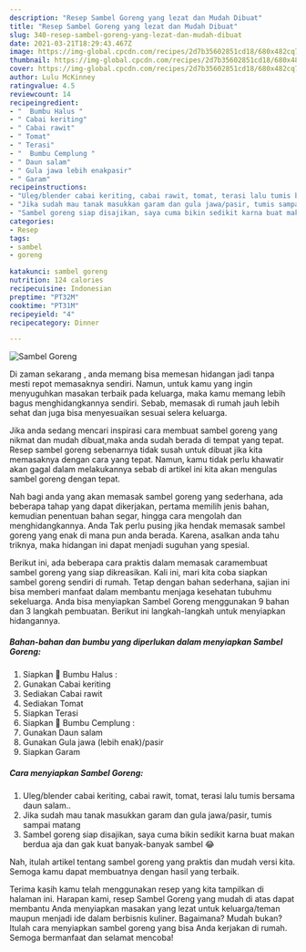 ```yaml
---
description: "Resep Sambel Goreng yang lezat dan Mudah Dibuat"
title: "Resep Sambel Goreng yang lezat dan Mudah Dibuat"
slug: 340-resep-sambel-goreng-yang-lezat-dan-mudah-dibuat
date: 2021-03-21T18:29:43.467Z
image: https://img-global.cpcdn.com/recipes/2d7b35602851cd18/680x482cq70/sambel-goreng-foto-resep-utama.jpg
thumbnail: https://img-global.cpcdn.com/recipes/2d7b35602851cd18/680x482cq70/sambel-goreng-foto-resep-utama.jpg
cover: https://img-global.cpcdn.com/recipes/2d7b35602851cd18/680x482cq70/sambel-goreng-foto-resep-utama.jpg
author: Lulu McKinney
ratingvalue: 4.5
reviewcount: 14
recipeingredient:
- "  Bumbu Halus "
- " Cabai keriting"
- " Cabai rawit"
- " Tomat"
- " Terasi"
- "  Bumbu Cemplung "
- " Daun salam"
- " Gula jawa lebih enakpasir"
- " Garam"
recipeinstructions:
- "Uleg/blender cabai keriting, cabai rawit, tomat, terasi lalu tumis bersama daun salam.."
- "Jika sudah mau tanak masukkan garam dan gula jawa/pasir, tumis sampai matang"
- "Sambel goreng siap disajikan, saya cuma bikin sedikit karna buat makan berdua aja dan gak kuat banyak-banyak sambel 😂"
categories:
- Resep
tags:
- sambel
- goreng

katakunci: sambel goreng 
nutrition: 124 calories
recipecuisine: Indonesian
preptime: "PT32M"
cooktime: "PT31M"
recipeyield: "4"
recipecategory: Dinner

---
```



![Sambel Goreng](https://img-global.cpcdn.com/recipes/2d7b35602851cd18/680x482cq70/sambel-goreng-foto-resep-utama.jpg)

Di zaman  sekarang , anda memang bisa memesan hidangan jadi tanpa mesti repot memasaknya sendiri. Namun, untuk kamu yang ingin menyuguhkan masakan terbaik pada keluarga, maka kamu memang lebih bagus menghidangkannya sendiri. Sebab, memasak di rumah jauh lebih sehat dan juga bisa menyesuaikan sesuai selera keluarga.

Jika anda sedang mencari inspirasi cara membuat sambel goreng yang nikmat dan mudah dibuat,maka anda sudah berada di tempat yang tepat. Resep sambel goreng  sebenarnya tidak susah untuk dibuat jika kita memasaknya dengan cara yang tepat. Namun, kamu tidak perlu khawatir akan gagal dalam melakukannya 
sebab di artikel ini kita akan mengulas sambel goreng dengan tepat.  



Nah bagi anda yang akan memasak sambel goreng yang sederhana, ada beberapa tahap yang dapat dikerjakan, pertama memilih jenis bahan, kemudian penentuan bahan segar, hingga cara mengolah dan menghidangkannya. Anda Tak perlu pusing jika hendak memasak sambel goreng yang enak di mana pun anda berada. Karena, asalkan anda  tahu triknya, maka hidangan ini dapat menjadi suguhan yang spesial.

Berikut ini, ada beberapa cara praktis  dalam memasak caramembuat sambel goreng yang siap dikreasikan. Kali ini, mari kita coba siapkan sambel goreng sendiri di rumah. Tetap dengan bahan sederhana, sajian ini bisa memberi manfaat dalam membantu menjaga kesehatan tubuhmu sekeluarga. Anda bisa menyiapkan Sambel Goreng menggunakan 9 bahan dan 3 langkah pembuatan. Berikut ini langkah-langkah untuk menyiapkan hidangannya.

<!--inarticleads1-->

##### Bahan-bahan dan bumbu yang diperlukan dalam menyiapkan Sambel Goreng:

1. Siapkan  🥣 Bumbu Halus :
1. Gunakan  Cabai keriting
1. Sediakan  Cabai rawit
1. Sediakan  Tomat
1. Siapkan  Terasi
1. Siapkan  🥗 Bumbu Cemplung :
1. Gunakan  Daun salam
1. Gunakan  Gula jawa (lebih enak)/pasir
1. Siapkan  Garam




<!--inarticleads2-->

##### Cara menyiapkan Sambel Goreng:

1. Uleg/blender cabai keriting, cabai rawit, tomat, terasi lalu tumis bersama daun salam..
1. Jika sudah mau tanak masukkan garam dan gula jawa/pasir, tumis sampai matang
1. Sambel goreng siap disajikan, saya cuma bikin sedikit karna buat makan berdua aja dan gak kuat banyak-banyak sambel 😂




Nah, itulah artikel tentang  sambel goreng  yang praktis dan mudah versi kita. Semoga kamu dapat membuatnya dengan hasil yang terbaik. 

Terima kasih kamu telah menggunakan resep yang kita tampilkan di halaman ini. Harapan kami, resep  Sambel Goreng yang mudah di atas dapat membantu Anda menyiapkan masakan yang lezat untuk keluarga/teman maupun menjadi ide dalam berbisnis kuliner. Bagaimana? Mudah bukan? Itulah cara menyiapkan sambel goreng yang bisa Anda kerjakan di rumah. Semoga bermanfaat dan selamat mencoba!

